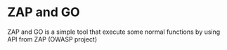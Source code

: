 # ZAP and GO
ZAP and GO is a simple tool that execute some normal functions by using API from ZAP (OWASP project)
